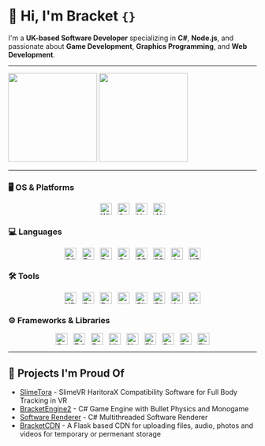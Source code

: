 # 👋 Hi, I'm **Bracket** `{}`

I'm a **UK-based Software Developer** specializing in **C#**, **Node.js**, and passionate about **Game Development**, **Graphics Programming**, and **Web Development**.

---

<p align="left">
  <img height="180em" src="https://github-readme-stats.vercel.app/api?username=OCSYT&show_icons=true&hide_border=true&theme=radical"/>
  <img height="180em" src="https://github-readme-stats.vercel.app/api/top-langs/?username=OCSYT&layout=compact&langs_count=8&hide_border=true&theme=radical"/>
</p>


---

### 🖥️ OS & Platforms

<div align="left" style="display:flex; flex-wrap: wrap; justify-content: center; gap: 12px;">
  <img src="https://img.shields.io/badge/Windows_10/11-0078D7?style=for-the-badge&logo=windows&logoColor=white" alt="Windows 10/11" height="24" />
  <img src="https://img.shields.io/badge/Arch_Linux-1E90FF?style=for-the-badge&logo=archlinux&logoColor=white" alt="Arch Linux" height="24" />
  <img src="https://img.shields.io/badge/Linux_Mint-6CC644?style=for-the-badge&logo=linuxmint&logoColor=white" alt="Linux Mint" height="24" />
  <img src="https://img.shields.io/badge/.NET-68217A?style=for-the-badge&logo=dotnet&logoColor=white" alt=".NET" height="24" />
</div>

### 💻 Languages

<div align="left" style="display:flex; flex-wrap: wrap; justify-content: center; gap: 12px;">
  <img src="https://img.shields.io/badge/C%23-3178C6?style=for-the-badge&logo=csharp&logoColor=white" alt="C#" height="24" />
  <img src="https://img.shields.io/badge/TypeScript-3178C6?style=for-the-badge&logo=typescript&logoColor=white" alt="TypeScript" height="24" />
  <img src="https://img.shields.io/badge/Python-3776AB?style=for-the-badge&logo=python&logoColor=white" alt="Python" height="24" />
  <img src="https://img.shields.io/badge/C%2B%2B-00599C?style=for-the-badge&logo=c%2B%2B&logoColor=white" alt="C++" height="24" />
  <img src="https://img.shields.io/badge/CSS3-264DE4?style=for-the-badge&logo=css3&logoColor=white" alt="CSS3" height="24" />
  <img src="https://img.shields.io/badge/SQL-31648B?style=for-the-badge&logo=sqlite&logoColor=white" alt="SQL" height="24" />
  <img src="https://img.shields.io/badge/JavaScript-F7DF1E?style=for-the-badge&logo=javascript&logoColor=black" alt="JavaScript" height="24" />
  <img src="https://img.shields.io/badge/HTML5-E34F26?style=for-the-badge&logo=html5&logoColor=white" alt="HTML5" height="24" />
</div>

### 🛠️ Tools

<div align="left" style="display:flex; flex-wrap: wrap; justify-content: center; gap: 12px;">
  <img src="https://img.shields.io/badge/Visual_Studio_Code-007ACC?style=for-the-badge&logo=visualstudiocode&logoColor=white" alt="VS Code" height="24" />
  <img src="https://img.shields.io/badge/Supabase-3ECF8E?style=for-the-badge&logo=supabase&logoColor=white" alt="Supabase" height="24" />
  <img src="https://img.shields.io/badge/Postman-FF6C37?style=for-the-badge&logo=postman&logoColor=white" alt="Postman" height="24" />
  <img src="https://img.shields.io/badge/npm-CB3837?style=for-the-badge&logo=npm&logoColor=white" alt="npm" height="24" />
  <img src="https://img.shields.io/badge/Git-F05032?style=for-the-badge&logo=git&logoColor=white" alt="Git" height="24" />
  <img src="https://img.shields.io/badge/GitHub-181717?style=for-the-badge&logo=github&logoColor=white" alt="GitHub" height="24" />
  <img src="https://img.shields.io/badge/JetBrains_Rider-000000?style=for-the-badge&logo=rider&logoColor=white" alt="JetBrains Rider" height="24" />
  <img src="https://img.shields.io/badge/Unity-222C37?style=for-the-badge&logo=unity&logoColor=white" alt="Unity" height="24" />
</div>

### ⚙️ Frameworks & Libraries

<div align="left" style="display:flex; flex-wrap: wrap; justify-content: center; gap: 12px;">
  <img src="https://img.shields.io/badge/OpenGL-5586A4?style=for-the-badge&logo=opengl&logoColor=white" alt="OpenGL" height="24" />
  <img src="https://img.shields.io/badge/Tailwind_CSS-06B6D4?style=for-the-badge&logo=tailwindcss&logoColor=white" alt="Tailwind CSS" height="24" />
  <img src="https://img.shields.io/badge/React-61DAFB?style=for-the-badge&logo=react&logoColor=black" alt="React" height="24" />
  <img src="https://img.shields.io/badge/Vite-646CFF?style=for-the-badge&logo=vite&logoColor=white" alt="Vite" height="24" />
  <img src="https://img.shields.io/badge/Node.js-339933?style=for-the-badge&logo=node.js&logoColor=white" alt="Node.js" height="24" />
  <img src="https://img.shields.io/badge/Electron-2B2E3A?style=for-the-badge&logo=electron&logoColor=white" alt="Electron" height="24" />
  <img src="https://img.shields.io/badge/Socket.IO-010101?style=for-the-badge&logo=socket.io&logoColor=white" alt="Socket.IO" height="24" />
  <img src="https://img.shields.io/badge/Express.js-000000?style=for-the-badge&logo=express&logoColor=white" alt="Express.js" height="24" />
  <img src="https://img.shields.io/badge/Flask-000000?style=for-the-badge&logo=flask&logoColor=white" alt="Flask" height="24" />
</div>

---

## 🚀 Projects I'm Proud Of

- [SlimeTora](https://github.com/OCSYT/SlimeTora/) - SlimeVR HaritoraX Compatibility Software for Full Body Tracking in VR  
- [BracketEngine2](https://github.com/OCSYT/BracketEngine2) - C# Game Engine with Bullet Physics and Monogame  
- [Software Renderer](https://github.com/OCSYT/SoftwareRenderer) - C# Multithreaded Software Renderer
- [BracketCDN](https://cdn.bracketproto.com/) - A Flask based CDN for uploading files, audio, photos and videos for temporary or permenant storage 
